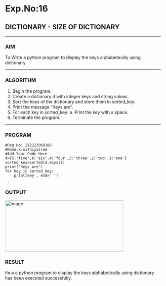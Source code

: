 # Exp.No:16  
## DICTIONARY - SIZE OF DICTIONARY

---

### AIM  
To Write a python program to display the keys alphabetically using dictionary

---

### ALGORITHM

1. Begin the program.  
2. Create a dictionary d with integer keys and string values.
3. Sort the keys of the dictionary and store them in sorted_key.
4. Print the message "Keys are".
4. For each key in sorted_key:
     a. Print the key with a space.
5. Terminate the program.

---

### PROGRAM

```
#Reg.No: 212223060188
#Name:k.nithiyasree
#Add Your Code Here
d={5:'five',6:'six',4:'four',3:'three',2:'two',1:'one'}
sorted_key=sorted(d.keys())
print("Keys are")
for key in sorted_key:
    print(key , end=' ')


```

### OUTPUT

<img width="382" height="166" alt="image" src="https://github.com/user-attachments/assets/ab7f6438-25b9-4fe2-bb0b-4510e4e8b75b" />

### RESULT
thus  a python program to display the keys alphabetically using dictionary has been executed successfully.
